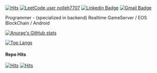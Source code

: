 [![Hits](https://hits.seeyoufarm.com/api/count/incr/badge.svg?url=https%3A%2F%2Fgithub.com%2Fnolleh&count_bg=%2379C83D&title_bg=%23555555&icon=&icon_color=%23E7E7E7&title=hits&edge_flat=false)](https://hits.seeyoufarm.com)
[![LeetCode user nolleh7707](https://img.shields.io/badge/dynamic/json?style=flat&labelColor=black&color=%23ffa116&label=Solved&query=solvedOverTotal&url=https%3A%2F%2Fleetcode-badge.vercel.app%2Fapi%2Fusers%2Fnolleh7707&logo=leetcode&logoColor=yellow)](https://leetcode.com/nolleh7707/)
[![Linkedin Badge](https://img.shields.io/badge/-LinkedIn-blue?style=flat-square&logo=Linkedin&logoColor=white&link=https://www.linkedin.com/in/%EA%B2%BD%EB%AF%B8-%EA%B9%80-a9805a82/)](https://www.linkedin.com/in/%EA%B2%BD%EB%AF%B8-%EA%B9%80-a9805a82/)
[![Gmail Badge](https://img.shields.io/badge/Gmail-d14836?style=flat-square&logo=Gmail&logoColor=white&link=mailto:nolleh7707@gmail.com)](mailto:nolleh7707@gmail.com)

Programmer - (specialized in backend) Realtime GameServer / EOS BlockChain / Android

[![Anurag's GitHub stats](https://github-readme-stats.vercel.app/api?username=nolleh&show_icons=true&theme=dark)](https://github.com/nolleh)

[![Top Langs](https://github-readme-stats.vercel.app/api/top-langs/?username=nolleh&theme=dark&exclude_repo=nolleh.github.io)](https://github.com/nolleh)

#### Repo Hits

[![Hits](https://hits.seeyoufarm.com/api/count/incr/badge.svg?url=https%3A%2F%2Fgithub.com%2Fnolleh%2Fcaption_json_formatter&count_bg=%2379C83D&title_bg=%23555555&icon=&icon_color=%23E7E7E7&title=caption-json-formatter&edge_flat=false)](https://hits.seeyoufarm.com)
[![Hits](https://hits.seeyoufarm.com/api/count/incr/badge.svg?url=https%3A%2F%2Fgithub.com%2Fnolleh%2Fctxlog&count_bg=%2379C83D&title_bg=%23555555&icon=&icon_color=%23E7E7E7&title=ctxlog&edge_flat=false)](https://hits.seeyoufarm.com)


